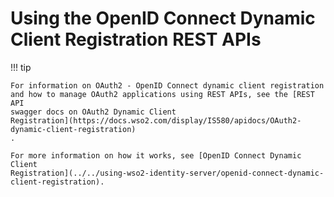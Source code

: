 # Using the OpenID Connect Dynamic Client Registration REST APIs

!!! tip
    
    For information on OAuth2 - OpenID Connect dynamic client registration
    and how to manage OAuth2 applications using REST APIs, see the [REST API
    swagger docs on OAuth2 Dynamic Client
    Registration](https://docs.wso2.com/display/IS580/apidocs/OAuth2-dynamic-client-registration)
    .
    
    For more information on how it works, see [OpenID Connect Dynamic Client
    Registration](../../using-wso2-identity-server/openid-connect-dynamic-client-registration).
    
